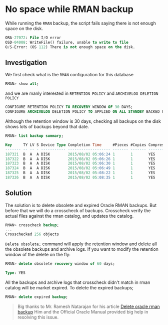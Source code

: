# No space while RMAN backup

While running the `RMAN` backup, the script fails saying there is not enough space on the disk.
<!--more-->

```sql
ORA-27072: File I/O error
OSD-04008: WriteFile() failure, unable to write to file
O/S-Error: (OS 112) There is not enough space on the disk.
```

## Investigation

We first check what is the `RMAN` configuration for this database

```sql
RMAN> show all;
```

and we are manly interested in `RETENTION POLICY` and `ARCHIVELOG DELETION POLICY`

```sql
CONFIGURE RETENTION POLICY TO RECOVERY WINDOW OF 30 DAYS;
CONFIGURE ARCHIVELOG DELETION POLICY TO APPLIED ON ALL STANDBY BACKED UP 2 TIMES TO DISK;
```

Although the retention window is 30 days, checking all backups on the disk shows lots of backups
beyond that date.

```sql
RMAN> list backup summary;

Key     TY LV S Device Type Completion Time     #Pieces #Copies Compressed Tag
------- -- -- - ----------- ------------------- ------- ------- ---------- ---
187321  B  A  A DISK        2015/08/02 05:06:24 1       1       YES        TAG20150802T030506
187322  B  A  A DISK        2015/08/02 05:06:26 1       1       YES        TAG20150802T030506
187323  B  A  A DISK        2015/08/02 05:06:30 1       1       YES        TAG20150802T030506
187324  B  A  A DISK        2015/08/02 05:06:49 1       1       YES        TAG20150802T030506
187325  B  A  A DISK        2015/08/02 05:08:22 1       1       YES        TAG20150802T030506
187326  B  A  A DISK        2015/08/02 05:08:35 1       1       YES        TAG20150802T030506
```

## Solution

The solution is to delete obsolete and expired Oracle RMAN backups.
But before that we will do a crosscheck of backups. Crosscheck verify the actual files against the rman catalog, and updates the catalog.

```sql
RMAN> crosscheck backup;
...
Crosschecked 256 objects
```

`Delete obsolete;` command will apply the retention window and delete all the obsolete backups and archive logs.
If you want to modify the retention window of the delete on the fly:

```sql
RMAN> delete obsolete recovery window of 60 days;

Type: YES
```

All the backups and archive logs that crosscheck didn't match in rman catalog will be market expired. To delete the expired backups;

```sql
RMAN> delete expired backup;
```

>Big thanks to Mr. Ramesh Natarajan for his article [Delete oracle rman backup](http://www.thegeekstuff.com/2015/01/delete-oracle-rman-backup)
>Him and the Official Oracle Manual provided big help in resolving this issue.